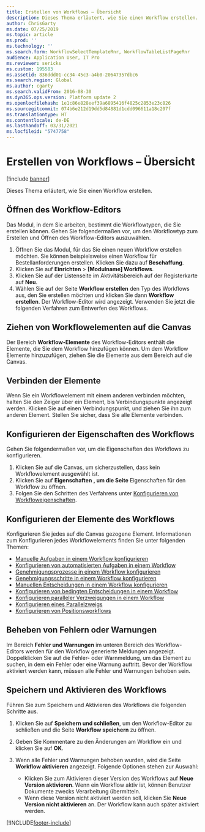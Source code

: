 ```yaml
---
title: Erstellen von Workflows – Übersicht
description: Dieses Thema erläutert, wie Sie einen Workflow erstellen.
author: ChrisGarty
ms.date: 07/25/2019
ms.topic: article
ms.prod: ''
ms.technology: ''
ms.search.form: WorkflowSelectTemplateRnr, WorkflowTableListPageRnr
audience: Application User, IT Pro
ms.reviewer: sericks
ms.custom: 195583
ms.assetid: 836ddd01-cc34-45c3-a4b0-20647357dbc6
ms.search.region: Global
ms.author: cgarty
ms.search.validFrom: 2016-08-30
ms.dyn365.ops.version: Platform update 2
ms.openlocfilehash: 1e1c86e828eef39a6895416f4825c2853e23c826
ms.sourcegitcommit: 074b6e212d19dd5d84881d1cdd096611a18c207f
ms.translationtype: HT
ms.contentlocale: de-DE
ms.lasthandoff: 03/31/2021
ms.locfileid: "5747758"
---
```

# <a name="create-workflows-overview"></a>Erstellen von Workflows – Übersicht

[!include [banner](../includes/banner.md)]

Dieses Thema erläutert, wie Sie einen Workflow erstellen.

## <a name="open-the-workflow-editor"></a>Öffnen des Workflow-Editors

Das Modul, in dem Sie arbeiten, bestimmt die Workflowtypen, die Sie erstellen können. Gehen Sie folgendermaßen vor, um den Workflowtyp zum Erstellen und Öffnen des Workflow-Editors auszuwählen.

1. Öffnen Sie das Modul, für das Sie einen neuen Workflow erstellen möchten. Sie können beispielsweise einen Workflow für Bestellanforderungen erstellen. Klicken Sie dazu auf **Beschaffung**.
2. Klicken Sie auf **Einrichten** &gt; **\[Modulname\] Workflows**.
3. Klicken Sie auf der Listenseite im Aktivitätsbereich auf der Registerkarte auf **Neu**.
4. Wählen Sie auf der Seite **Workflow erstellen** den Typ des Workflows aus, den Sie erstellen möchten und klicken Sie dann **Workflow erstellen**. Der Workflow-Editor wird angezeigt. Verwenden Sie jetzt die folgenden Verfahren zum Entwerfen des Workflows.

## <a name="drag-workflow-elements-onto-the-canvas"></a>Ziehen von Workflowelementen auf die Canvas

Der Bereich **Workflow-Elemente** des Workflow-Editors enthält die Elemente, die Sie dem Workflow hinzufügen können. Um dem Workflow Elemente hinzuzufügen, ziehen Sie die Elemente aus dem Bereich auf die Canvas.

## <a name="connect-the-elements"></a>Verbinden der Elemente

Wenn Sie ein Workflowelement mit einem anderen verbinden möchten, halten Sie den Zeiger über ein Element, bis Verbindungspunkte angezeigt werden. Klicken Sie auf einen Verbindungspunkt, und ziehen Sie ihn zum anderen Element. Stellen Sie sicher, dass Sie alle Elemente verbinden.

## <a name="configure-the-properties-of-the-workflow"></a>Konfigurieren der Eigenschaften des Workflows

Gehen Sie folgendermaßen vor, um die Eigenschaften des Workflows zu konfigurieren.

1. Klicken Sie auf die Canvas, um sicherzustellen, dass kein Workflowelement ausgewählt ist.
2. Klicken Sie auf **Eigenschaften** **, um die Seite** Eigenschaften für den Workflow zu öffnen.
3. Folgen Sie den Schritten des Verfahrens unter [Konfigurieren von Workfloweigenschaften](configure-workflow-properties.md).

## <a name="configure-the-elements-of-the-workflow"></a>Konfigurieren der Elemente des Workflows

Konfigurieren Sie jedes auf die Canvas gezogene Element. Informationen zum Konfigurieren jedes Workflowelements finden Sie unter folgenden Themen:

- [Manuelle Aufgaben in einem Workflow konfigurieren](configure-manual-task-workflow.md)
- [Konfigurieren von automatisierten Aufgaben in einem Workflow](configure-automated-task-workflow.md)
- [Genehmigungsprozesse in einem Workflow konfigurieren](configure-approval-process-workflow.md)
- [Genehmigungsschritte in einem Workflow konfigurieren](configure-approval-step-workflow.md)
- [Manuellen Entscheidungen in einem Workflow konfigurieren](configure-manual-decision-workflow.md)
- [Konfigurieren von bedingten Entscheidungen in einem Workflow](configure-conditional-decision-workflow.md)
- [Konfigurieren paralleler Verzweigungen in einem Workflow](configure-parallel-activity-workflow.md)
- [Konfigurieren eines Parallelzweigs](configure-parallel-branch-workflow.md)
- [Konfigurieren von Positionsworkflows](configure-line-item-workflow.md)

## <a name="resolve-any-errors-or-warnings"></a>Beheben von Fehlern oder Warnungen

Im Bereich **Fehler und Warnungen** im unteren Bereich des Workflow-Editors werden für den Workflow generierte Meldungen angezeigt. Doppelklicken Sie auf die Fehler- oder Warnmeldung, um das Element zu suchen, in dem ein Fehler oder eine Warnung auftritt. Bevor der Workflow aktiviert werden kann, müssen alle Fehler und Warnungen behoben sein.

## <a name="save-and-activate-the-workflow"></a>Speichern und Aktivieren des Workflows

Führen Sie zum Speichern und Aktivieren des Workflows die folgenden Schritte aus.

1. Klicken Sie auf **Speichern und schließen**, um den Workflow-Editor zu schließen und die Seite **Workflow speichern** zu öffnen.
2. Geben Sie Kommentare zu den Änderungen am Workflow ein und klicken Sie auf **OK**.
3. Wenn alle Fehler und Warnungen behoben wurden, wird die Seite **Workflow aktivieren** angezeigt. Folgende Optionen stehen zur Auswahl:

    - Klicken Sie zum Aktivieren dieser Version des Workflows auf **Neue Version aktivieren**. Wenn ein Workflow aktiv ist, können Benutzer Dokumente zwecks Verarbeitung übermitteln.
    - Wenn diese Version nicht aktiviert werden soll, klicken Sie **Neue Version nicht aktivieren** an. Der Workflow kann auch später aktiviert werden.


[!INCLUDE[footer-include](../../../includes/footer-banner.md)]